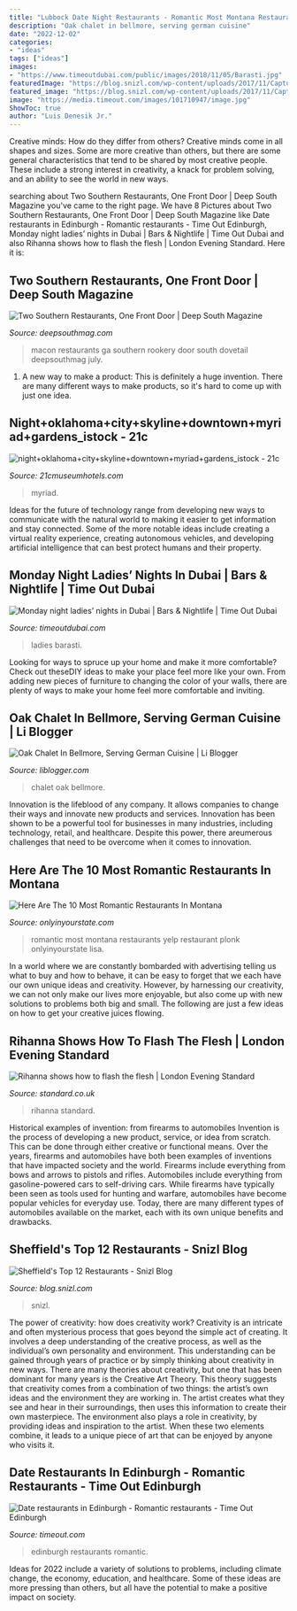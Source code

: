 ```yaml
---
title: "Lubbock Date Night Restaurants - Romantic Most Montana Restaurants Yelp Restaurant Plonk Onlyinyourstate Lisa"
description: "Oak chalet in bellmore, serving german cuisine"
date: "2022-12-02"
categories:
- "ideas"
tags: ["ideas"]
images:
- "https://www.timeoutdubai.com/public/images/2018/11/05/Barasti.jpg"
featuredImage: "https://blog.snizl.com/wp-content/uploads/2017/11/Capture.png"
featured_image: "https://blog.snizl.com/wp-content/uploads/2017/11/Capture.png"
image: "https://media.timeout.com/images/101710947/image.jpg"
ShowToc: true
author: "Luis Denesik Jr."
---
```



Creative minds: How do they differ from others?
Creative minds come in all shapes and sizes. Some are more creative than others, but there are some general characteristics that tend to be shared by most creative people. These include a strong interest in creativity, a knack for problem solving, and an ability to see the world in new ways.

	

		
searching about Two Southern Restaurants, One Front Door | Deep South Magazine you've came to the right page. We have 8 Pictures about Two Southern Restaurants, One Front Door | Deep South Magazine like Date restaurants in Edinburgh - Romantic restaurants - Time Out Edinburgh, Monday night ladies’ nights in Dubai | Bars &amp; Nightlife | Time Out Dubai and also Rihanna shows how to flash the flesh | London Evening Standard. Here it is:
		
    
## Two Southern Restaurants, One Front Door | Deep South Magazine

<img loading=lazy src="http://deepsouthmag.com/wp-content/uploads/2013/07/rookeryext-660x375.jpg" onerror="this.onerror=null;this.src='https://tse3.mm.bing.net/th?id=OIP.2SZpPevD_20ND-7n_ZBehQHaEN&amp;pid=15.1';" alt="Two Southern Restaurants, One Front Door | Deep South Magazine">

_Source: deepsouthmag.com_

>macon restaurants ga southern rookery door south dovetail deepsouthmag july. 

	

1. A new way to make a product: This is definitely a huge invention. There are many different ways to make products, so it's hard to come up with just one idea.

    
## Night+oklahoma+city+skyline+downtown+myriad+gardens_istock - 21c

<img loading=lazy src="https://www.21cmuseumhotels.com/oklahomacity/wp-content/uploads/sites/12/2020/09/nightoklahomacityskylinedowntownmyriadgardens_istock.jpg" onerror="this.onerror=null;this.src='https://tse3.mm.bing.net/th?id=OIP.fjLs2G6U2xEIwai6avTPFwHaE8&amp;pid=15.1';" alt="night+oklahoma+city+skyline+downtown+myriad+gardens_istock - 21c">

_Source: 21cmuseumhotels.com_

>myriad. 

	

Ideas for the future of technology range from developing new ways to communicate with the natural world to making it easier to get information and stay connected. Some of the more notable ideas include creating a virtual reality experience, creating autonomous vehicles, and developing artificial intelligence that can best protect humans and their property.

    
## Monday Night Ladies’ Nights In Dubai | Bars &amp; Nightlife | Time Out Dubai

<img loading=lazy src="https://www.timeoutdubai.com/public/images/2018/11/05/Barasti.jpg" onerror="this.onerror=null;this.src='https://tse1.mm.bing.net/th?id=OIP.pxAvqHxlm8wiviP9tkETEAHaE8&amp;pid=15.1';" alt="Monday night ladies’ nights in Dubai | Bars &amp; Nightlife | Time Out Dubai">

_Source: timeoutdubai.com_

>ladies barasti. 

	

Looking for ways to spruce up your home and make it more comfortable? Check out theseDIY ideas to make your place feel more like your own. From adding new pieces of furniture to changing the color of your walls, there are plenty of ways to make your home feel more comfortable and inviting.

    
## Oak Chalet In Bellmore, Serving German Cuisine | Li Blogger

<img loading=lazy src="https://www.liblogger.com/venues/oak-chalet-bellmore.JPG" onerror="this.onerror=null;this.src='https://tse2.mm.bing.net/th?id=OIP.qg4cyxdoBrB0qSmNU_70nAHaE7&amp;pid=15.1';" alt="Oak Chalet In Bellmore, Serving German Cuisine | Li Blogger">

_Source: liblogger.com_

>chalet oak bellmore. 

	

Innovation is the lifeblood of any company. It allows companies to change their ways and innovate new products and services. Innovation has been shown to be a powerful tool for businesses in many industries, including technology, retail, and healthcare. Despite this power, there areumerous challenges that need to be overcome when it comes to innovation.

    
## Here Are The 10 Most Romantic Restaurants In Montana

<img loading=lazy src="http://cdn.onlyinyourstate.com/wp-content/uploads/2017/11/o-55-5-700x466.jpg" onerror="this.onerror=null;this.src='https://tse2.mm.bing.net/th?id=OIP.l2v7aUEgq4qqONKxmn4gcwHaE7&amp;pid=15.1';" alt="Here Are The 10 Most Romantic Restaurants In Montana">

_Source: onlyinyourstate.com_

>romantic most montana restaurants yelp restaurant plonk onlyinyourstate lisa. 

	

In a world where we are constantly bombarded with advertising telling us what to buy and how to behave, it can be easy to forget that we each have our own unique ideas and creativity. However, by harnessing our creativity, we can not only make our lives more enjoyable, but also come up with new solutions to problems both big and small. The following are just a few ideas on how to get your creative juices flowing.

    
## Rihanna Shows How To Flash The Flesh | London Evening Standard

<img loading=lazy src="https://www.standard.co.uk/s3fs-public/thumbnails/image/2012/05/11/09/rihanna.jpg" onerror="this.onerror=null;this.src='https://tse1.mm.bing.net/th?id=OIP.Hf4CQ68PIAPdTVudBmXrQAHaLH&amp;pid=15.1';" alt="Rihanna shows how to flash the flesh | London Evening Standard">

_Source: standard.co.uk_

>rihanna standard. 

	

Historical examples of invention: from firearms to automobiles
Invention is the process of developing a new product, service, or idea from scratch. This can be done through either creative or functional means. Over the years, firearms and automobiles have both been examples of inventions that have impacted society and the world. Firearms include everything from bows and arrows to pistols and rifles. Automobiles include everything from gasoline-powered cars to self-driving cars. While firearms have typically been seen as tools used for hunting and warfare, automobiles have become popular vehicles for everyday use. Today, there are many different types of automobiles available on the market, each with its own unique benefits and drawbacks.

    
## Sheffield&#039;s Top 12 Restaurants - Snizl Blog

<img loading=lazy src="https://blog.snizl.com/wp-content/uploads/2017/11/Capture.png" onerror="this.onerror=null;this.src='https://tse4.mm.bing.net/th?id=OIP._zRc2a7ta4_5l0nTnintIwHaE4&amp;pid=15.1';" alt="Sheffield&#039;s Top 12 Restaurants - Snizl Blog">

_Source: blog.snizl.com_

>snizl. 

	

The power of creativity: how does creativity work?
Creativity is an intricate and often mysterious process that goes beyond the simple act of creating. It involves a deep understanding of the creative process, as well as the individual’s own personality and environment. This understanding can be gained through years of practice or by simply thinking about creativity in new ways.
There are many theories about creativity, but one that has been dominant for many years is the Creative Art Theory. This theory suggests that creativity comes from a combination of two things: the artist’s own ideas and the environment they are working in. The artist creates what they see and hear in their surroundings, then uses this information to create their own masterpiece. The environment also plays a role in creativity, by providing ideas and inspiration to the artist. When these two elements combine, it leads to a unique piece of art that can be enjoyed by anyone who visits it.

    
## Date Restaurants In Edinburgh - Romantic Restaurants - Time Out Edinburgh

<img loading=lazy src="https://media.timeout.com/images/101710947/image.jpg" onerror="this.onerror=null;this.src='https://tse4.mm.bing.net/th?id=OIP.uM-9kG5HgOt5tiOqHvROBgHaE5&amp;pid=15.1';" alt="Date restaurants in Edinburgh - Romantic restaurants - Time Out Edinburgh">

_Source: timeout.com_

>edinburgh restaurants romantic. 

	

Ideas for 2022 include a variety of solutions to problems, including climate change, the economy, education, and healthcare. Some of these ideas are more pressing than others, but all have the potential to make a positive impact on society.

